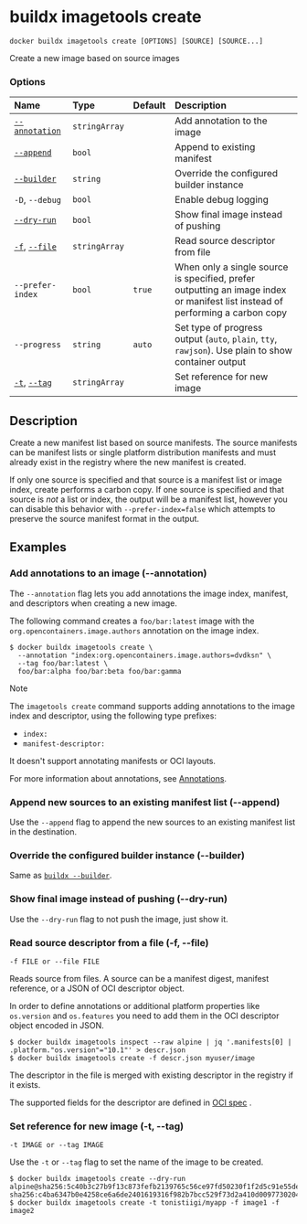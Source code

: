 # buildx imagetools create

```text
docker buildx imagetools create [OPTIONS] [SOURCE] [SOURCE...]
```

<!---MARKER_GEN_START-->
Create a new image based on source images

### Options

| Name                             | Type          | Default | Description                                                                                                                   |
|:---------------------------------|:--------------|:--------|:------------------------------------------------------------------------------------------------------------------------------|
| [`--annotation`](#annotation)    | `stringArray` |         | Add annotation to the image                                                                                                   |
| [`--append`](#append)            | `bool`        |         | Append to existing manifest                                                                                                   |
| [`--builder`](#builder)          | `string`      |         | Override the configured builder instance                                                                                      |
| `-D`, `--debug`                  | `bool`        |         | Enable debug logging                                                                                                          |
| [`--dry-run`](#dry-run)          | `bool`        |         | Show final image instead of pushing                                                                                           |
| [`-f`](#file), [`--file`](#file) | `stringArray` |         | Read source descriptor from file                                                                                              |
| `--prefer-index`                 | `bool`        | `true`  | When only a single source is specified, prefer outputting an image index or manifest list instead of performing a carbon copy |
| `--progress`                     | `string`      | `auto`  | Set type of progress output (`auto`, `plain`, `tty`, `rawjson`). Use plain to show container output                           |
| [`-t`](#tag), [`--tag`](#tag)    | `stringArray` |         | Set reference for new image                                                                                                   |


<!---MARKER_GEN_END-->

## Description

Create a new manifest list based on source manifests. The source manifests can
be manifest lists or single platform distribution manifests and must already
exist in the registry where the new manifest is created.

If only one source is specified and that source is a manifest list or image index,
create performs a carbon copy. If one source is specified and that source is *not*
a list or index, the output will be a manifest list, however you can disable this
behavior with `--prefer-index=false` which attempts to preserve the source manifest
format in the output.

## Examples

### <a name="annotation"></a> Add annotations to an image (--annotation)

The `--annotation` flag lets you add annotations the image index, manifest,
and descriptors when creating a new image.

The following command creates a `foo/bar:latest` image with the
`org.opencontainers.image.authors` annotation on the image index.

```console
$ docker buildx imagetools create \
  --annotation "index:org.opencontainers.image.authors=dvdksn" \
  --tag foo/bar:latest \
  foo/bar:alpha foo/bar:beta foo/bar:gamma
```

> [!NOTE]
> The `imagetools create` command supports adding annotations to the image
> index and descriptor, using the following type prefixes:
>
> - `index:`
> - `manifest-descriptor:`
>
> It doesn't support annotating manifests or OCI layouts.

For more information about annotations, see
[Annotations](https://docs.docker.com/build/building/annotations/).

### <a name="append"></a> Append new sources to an existing manifest list (--append)

Use the `--append` flag to append the new sources to an existing manifest list
in the destination.

### <a name="builder"></a> Override the configured builder instance (--builder)

Same as [`buildx --builder`](buildx.md#builder).

### <a name="dry-run"></a> Show final image instead of pushing (--dry-run)

Use the `--dry-run` flag to not push the image, just show it.

### <a name="file"></a> Read source descriptor from a file (-f, --file)

```text
-f FILE or --file FILE
```

Reads source from files. A source can be a manifest digest, manifest reference,
or a JSON of OCI descriptor object.

In order to define annotations or additional platform properties like `os.version` and
`os.features` you need to add them in the OCI descriptor object encoded in JSON.

```console
$ docker buildx imagetools inspect --raw alpine | jq '.manifests[0] | .platform."os.version"="10.1"' > descr.json
$ docker buildx imagetools create -f descr.json myuser/image
```

The descriptor in the file is merged with existing descriptor in the registry if it exists.

The supported fields for the descriptor are defined in [OCI spec](https://github.com/opencontainers/image-spec/blob/master/descriptor.md#properties) .

### <a name="tag"></a> Set reference for new image  (-t, --tag)

```text
-t IMAGE or --tag IMAGE
```

Use the `-t` or `--tag` flag to set the name of the image to be created.

```console
$ docker buildx imagetools create --dry-run alpine@sha256:5c40b3c27b9f13c873fefb2139765c56ce97fd50230f1f2d5c91e55dec171907 sha256:c4ba6347b0e4258ce6a6de2401619316f982b7bcc529f73d2a410d0097730204
$ docker buildx imagetools create -t tonistiigi/myapp -f image1 -f image2
```
